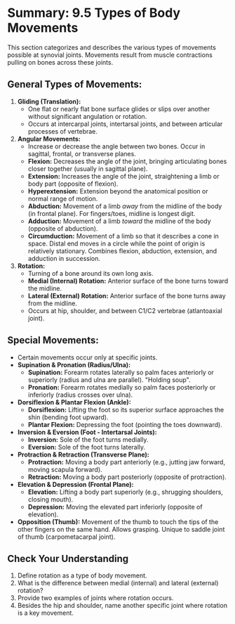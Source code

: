 # Summary: 9.5 Types of Body Movements

This section categorizes and describes the various types of movements possible at synovial joints. Movements result from muscle contractions pulling on bones across these joints.

## General Types of Movements:

1.  **Gliding (Translation):**
    *   One flat or nearly flat bone surface glides or slips over another without significant angulation or rotation.
    *   Occurs at intercarpal joints, intertarsal joints, and between articular processes of vertebrae.
2.  **Angular Movements:**
    *   Increase or decrease the angle between two bones. Occur in sagittal, frontal, or transverse planes.
    *   **Flexion:** Decreases the angle of the joint, bringing articulating bones closer together (usually in sagittal plane).
    *   **Extension:** Increases the angle of the joint, straightening a limb or body part (opposite of flexion).
    *   **Hyperextension:** Extension beyond the anatomical position or normal range of motion.
    *   **Abduction:** Movement of a limb *away* from the midline of the body (in frontal plane). For fingers/toes, midline is longest digit.
    *   **Adduction:** Movement of a limb *toward* the midline of the body (opposite of abduction).
    *   **Circumduction:** Movement of a limb so that it describes a cone in space. Distal end moves in a circle while the point of origin is relatively stationary. Combines flexion, abduction, extension, and adduction in succession.
3.  **Rotation:**
    *   Turning of a bone around its own long axis.
    *   **Medial (Internal) Rotation:** Anterior surface of the bone turns toward the midline.
    *   **Lateral (External) Rotation:** Anterior surface of the bone turns away from the midline.
    *   Occurs at hip, shoulder, and between C1/C2 vertebrae (atlantoaxial joint).

## Special Movements:

*   Certain movements occur only at specific joints.
*   **Supination & Pronation (Radius/Ulna):**
    *   **Supination:** Forearm rotates laterally so palm faces anteriorly or superiorly (radius and ulna are parallel). "Holding soup".
    *   **Pronation:** Forearm rotates medially so palm faces posteriorly or inferiorly (radius crosses over ulna).
*   **Dorsiflexion & Plantar Flexion (Ankle):**
    *   **Dorsiflexion:** Lifting the foot so its superior surface approaches the shin (bending foot upward).
    *   **Plantar Flexion:** Depressing the foot (pointing the toes downward).
*   **Inversion & Eversion (Foot - Intertarsal Joints):**
    *   **Inversion:** Sole of the foot turns medially.
    *   **Eversion:** Sole of the foot turns laterally.
*   **Protraction & Retraction (Transverse Plane):**
    *   **Protraction:** Moving a body part anteriorly (e.g., jutting jaw forward, moving scapula forward).
    *   **Retraction:** Moving a body part posteriorly (opposite of protraction).
*   **Elevation & Depression (Frontal Plane):**
    *   **Elevation:** Lifting a body part superiorly (e.g., shrugging shoulders, closing mouth).
    *   **Depression:** Moving the elevated part inferiorly (opposite of elevation).
*   **Opposition (Thumb):** Movement of the thumb to touch the tips of the other fingers on the same hand. Allows grasping. Unique to saddle joint of thumb (carpometacarpal joint).

## Check Your Understanding

1.  Define rotation as a type of body movement.
2.  What is the difference between medial (internal) and lateral (external) rotation?
3.  Provide two examples of joints where rotation occurs.
4.  Besides the hip and shoulder, name another specific joint where rotation is a key movement.
